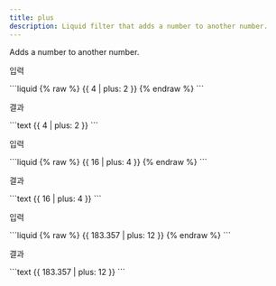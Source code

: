 ```yaml
---
title: plus
description: Liquid filter that adds a number to another number.
---
```


Adds a number to another number.

<p class="code-label">입력</p>
```liquid
{% raw %}
{{ 4 | plus: 2 }}
{% endraw %}
```

<p class="code-label">결과</p>
```text
{{ 4 | plus: 2 }}
```

<p class="code-label">입력</p>
```liquid
{% raw %}
{{ 16 | plus: 4 }}
{% endraw %}
```

<p class="code-label">결과</p>
```text
{{ 16 | plus: 4 }}
```

<p class="code-label">입력</p>
```liquid
{% raw %}
{{ 183.357 | plus: 12 }}
{% endraw %}
```

<p class="code-label">결과</p>
```text
{{ 183.357 | plus: 12 }}
```
